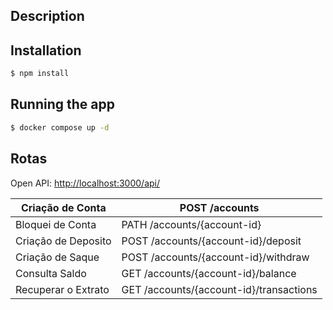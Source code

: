 ## Description

## Installation

```bash
$ npm install
```

## Running the app

```bash
$ docker compose up -d
```

## Rotas

Open API: [http://localhost:3000/api/](http://localhost:3000/api/)


| Criação de Conta | POST /accounts |
| --- | --- |
| Bloquei de Conta | PATH /accounts/{account-id} |
| Criação de Deposito | POST /accounts/{account-id}/deposit |
| Criação de Saque  | POST /accounts/{account-id}/withdraw |
| Consulta Saldo | GET /accounts/{account-id}/balance |
| Recuperar o Extrato | GET /accounts/{account-id}/transactions |
